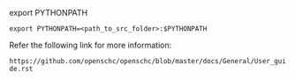 
export PYTHONPATH

`export PYTHONPATH=<path_to_src_folder>:$PYTHONPATH`

Refer the following link for more information:

`https://github.com/openschc/openschc/blob/master/docs/General/User_guide.rst`
